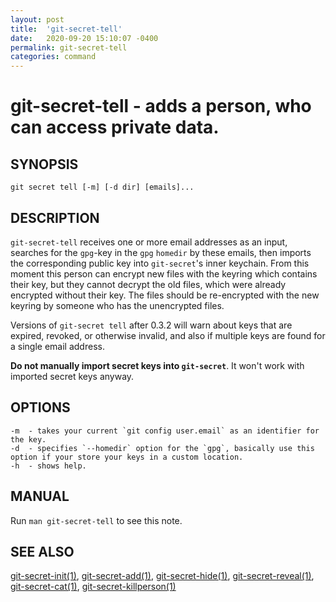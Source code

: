 ```yaml
---
layout: post
title:  'git-secret-tell'
date:   2020-09-20 15:10:07 -0400
permalink: git-secret-tell
categories: command
---
```

git-secret-tell - adds a person, who can access private data.
===============================================================

## SYNOPSIS

    git secret tell [-m] [-d dir] [emails]...


## DESCRIPTION
`git-secret-tell` receives one or more email addresses as an input, searches for the `gpg`-key in the `gpg`
`homedir` by these emails, then imports the corresponding public key into `git-secret`'s inner keychain. 
From this moment this person can encrypt new files with the keyring which contains their key,
but they cannot decrypt the old files, which were already encrypted without their key. 
The files should be re-encrypted with the new keyring by someone who has the unencrypted files.

Versions of `git-secret tell` after 0.3.2 will warn about keys that are expired, revoked, or otherwise invalid,
and also if multiple keys are found for a single email address.

**Do not manually import secret keys into `git-secret`**. It won't work with imported secret keys anyway.

## OPTIONS

    -m  - takes your current `git config user.email` as an identifier for the key.
    -d  - specifies `--homedir` option for the `gpg`, basically use this option if your store your keys in a custom location.
    -h  - shows help.


## MANUAL

Run `man git-secret-tell` to see this note.


## SEE ALSO

[git-secret-init(1)](http://git-secret.io/git-secret-init), [git-secret-add(1)](http://git-secret.io/git-secret-add), 
[git-secret-hide(1)](http://git-secret.io/git-secret-hide), [git-secret-reveal(1)](http://git-secret.io/git-secret-reveal), 
[git-secret-cat(1)](http://git-secret.io/git-secret-cat), [git-secret-killperson(1)](http://git-secret.io/git-secret-killperson)
